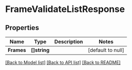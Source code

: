# FrameValidateListResponse

## Properties
Name | Type | Description | Notes
------------ | ------------- | ------------- | -------------
**Frames** | **[]string** |  | [default to null]

[[Back to Model list]](../README.md#documentation-for-models) [[Back to API list]](../README.md#documentation-for-api-endpoints) [[Back to README]](../README.md)

